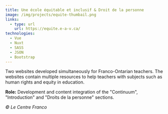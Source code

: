 ```yaml
---
title: Une école équitable et inclusif & Droit de la personne
image: /img/projects/equite-thumbail.png
links:
  - type: url
    url: https://equite.e-a-v.ca/
technologies:
  - Vue
  - Nuxt
  - SASS
  - JSON
  - Bootstrap
---
```

Two websites developed simultaneously for Franco-Ontarian teachers. The websites contain multiple resources to help teachers with subjects such as human rights and equity in education.

**Role:** Development and content integration of the "Continuum", "Introduction" and "Droits de la personne" sections.

*© Le Centre Franco*
